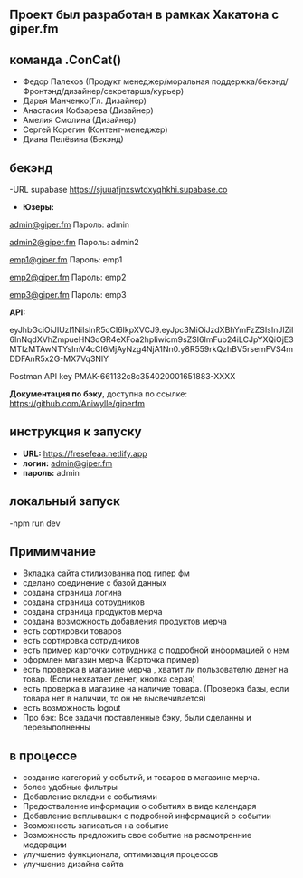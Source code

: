 ## Проект был разработан в рамках Хакатона с giper.fm

## команда .ConCat()
  - Федор Палехов (Продукт менеджер/моральная поддержка/бекэнд/Фронтэнд/дизайнер/секретарша/курьер)
  - Дарья Манченко(Гл. Дизайнер)
  - Анастасия Кобзарева (Дизайнер)
  - Амелия Смолина (Дизайнер)
  - Сергей Корегин (Контент-менеджер)
  - Диана Пелёвина (Бекэнд)


 ## бекэнд 
 -URL supabase https://sjuuafjnxswtdxyqhkhi.supabase.co
 
 - **Юзеры:**
   
admin@giper.fm Пароль: admin

admin2@giper.fm Пароль: admin2

emp1@giper.fm Пароль: emp1

emp2@giper.fm Пароль: emp2

emp3@giper.fm Пароль: emp3



**API:**

eyJhbGciOiJIUzI1NiIsInR5cCI6IkpXVCJ9.eyJpc3MiOiJzdXBhYmFzZSIsInJlZiI6InNqdXVhZmpueHN3dGR4eXFoa2hpIiwicm9sZSI6ImFub24iLCJpYXQiOjE3MTIzMTAwNTYsImV4cCI6MjAyNzg4NjA1Nn0.y8R559rkQzhBV5rsemFVS4mDDFAnR5x2G-MX7Vq3NlY

Postman API key PMAK-661132c8c354020001651883-XXXX
 
**Документация по бэку**, доступна по ссылке: https://github.com/Aniwylle/giperfm

 ## инструкция к запуску 
  - **URL:**  https://fresefeaa.netlify.app
  - **логин:** admin@giper.fm 
  - **пароль:** admin

  
  ## локальный запуск
  -npm run dev

  ## Примимчание
  - Вкладка сайта стилизованна под гипер фм
  - сделано соединение с базой данных
  - создана страница логина
  - создана страница сотрудников
  - создана страница продуктов мерча
  - создана возможность добавления продуктов мерча
  - есть сортировки товаров
  - есть сортировка сотрудников
  - есть пример карточки сотрудника с подробной информацией о нем
  - оформлен магазин мерча (Карточка пример)
  - есть проверка в магазине мерча , хватит ли пользователю денег на товар. (Если нехватает денег, кнопка серая)
  - есть проверка в магазине на наличие товара. (Проверка базы, если товара нет в наличии, то он не высвечивается)
  - есть возможность logout
  - Про бэк: Все задачи поставленные бэку, были сделанны и перевыполненны  

  ## в процессе 
  - создание категорий у событий, и товаров в магазине мерча. 
  - более удобные фильтры
  - Добавление вкладки с событиями
  - Предостваление информации о событиях в виде календаря
  - Добавление всплывашки с подробной информацией о событии
  - Возможность записаться на событие
  - Возможность предложить свое событие на расмотренние модерации
  - улучшение функционала, оптимизация процессов
  - улучшение дизайна сайта
